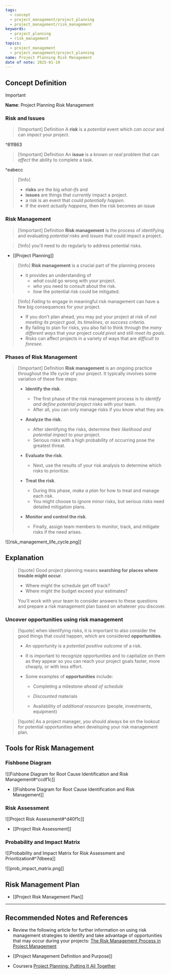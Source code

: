 ```yaml
---
tags:
  - concept
  - project_management/project_planning
  - project_management/risk_management
keywords:
  - project_planning
  - risk_management
topics:
  - project_management
  - project_management/project_planning
name: Project Planning Risk Management
date of note: 2025-01-10
---
```


## Concept Definition

>[!important]
>**Name**: Project Planning Risk Management

### Risk and Issues

>[!important] Definition
>A **risk** is a *potential* event which *can occur* and can *impact* your project.

^81f863

>[!important] Definition
>An **issue** is a known or *real* problem that can *affect* the ability to complete a task.

^eabecc

>[!info]
>- **risks** are the big *what-ifs* and
>- **issues** are things that *currently* impact a project.
>- a risk is an event that *could potentially happen*.
>- If the event *actually happens*, then the risk becomes an issue

### Risk Management


>[!important] Definition
>**Risk management** is the process of identifying and evaluating *potential risks* and *issues* that could impact a project.

>[!info]
>you'll need to do regularly to address potential risks.

- [[Project Planning]]

>[!info] 
>**Risk management** is a crucial part of the planning process
>- it provides an understanding of 
>	- *what* could go wrong with your project.
>	- *who* you need to consult about the risk.
>	- *how* the potential risk could be mitigated.

>[!info] 
> *Failing* to engage in meaningful risk management can have a few big consequences for your project.
> 
> -  If you don't plan ahead, you may put your project at risk of *not meeting its project goal*, its *timelines*, or *success criteria*.
> - By failing to plan for risks, you also fail to think through the *many different ways* that your project *could pivot* and still *meet its goals*.
> - Risks can affect projects in a variety of ways that are *difficult to foresee*.


### Phases of Risk Management

>[!important] Definition 
>**Risk management** is an ongoing practice throughout the life cycle of your project. It typically involves some variation of these five steps:
> 
>- **Identify the risk**.
>	- The first phase of the risk management process is to *identify and define potential project risks* with your team. 
>	- After all, you can only manage risks if you know what they are. 
>     
>- **Analyze the risk**.
>	- After identifying the risks, determine their *likelihood and potential impact* to your project. 
>	- Serious risks with a high probability of occurring pose the greatest threat.
>     
>- **Evaluate the risk**.
>	- Next, use the results of your risk analysis to determine which risks to *prioritize*.
>     
>- **Treat the risk**. 
>	- During this phase, *make a plan* for how to treat and manage each risk. 
>	- You might choose to ignore minor risks, but serious risks need detailed mitigation plans.
>     
>- **Monitor and control the risk**.
>	- Finally, assign team members to monitor, track, and mitigate risks if the need arises.


![[risk_management_life_cycle.png]]

## Explanation

>[!quote]
>Good project planning means **searching for places where trouble might occur**. 
>- Where might the schedule get off track?
>- Where might the budget exceed your estimates?
>
>You'll work with your team to consider answers to these questions and prepare a risk management plan based on whatever you discover.

### Uncover opportunities using risk management

>[!quote]
>when identifying risks, it is important to also consider the good things that could happen, which are considered **opportunities**. 
>- An opportunity is a *potential positive outcome* of a risk. 
>- It is important to recognize opportunities and to capitalize on them as they appear so you can reach your project goals faster, more cheaply, or with less effort. 
>- Some examples of **opportunities** include: 
> 
> 	- Completing a milestone *ahead of schedule*
>     
> 	- *Discounted* materials 
>     
> 	- Availability of *additional resources* (people, investments, equipment)

>[!quote]
>As a project manager, you should always be on the lookout for potential opportunities when developing your risk management plan. 

## Tools for Risk Management

### Fishbone Diagram

![[Fishbone Diagram for Root Cause Identification and Risk Management#^ccdf1c]]

- [[Fishbone Diagram for Root Cause Identification and Risk Management]]

### Risk Assessment

![[Project Risk Assessment#^d40f1c]]

- [[Project Risk Assessment]]

### Probability and Impact Matrix

![[Probability and Impact Matrix for Risk Assessment and Prioritization#^7dbeea]]

![[prob_impact_matrix.png]]





## Risk Management Plan

- [[Project Risk Management Plan]]



-----------
##  Recommended Notes and References


- Review the following article for further information on using risk management strategies to identify and take advantage of opportunities that may occur during your projects: [The Risk Management Process in Project Management](https://www.projectmanager.com/blog/risk-management-process-steps)

- [[Project Management Definition and Purpose]]
- Coursera [Project Planning: Putting It All Together](https://www.coursera.org/learn/project-planning-google/home/welcome)